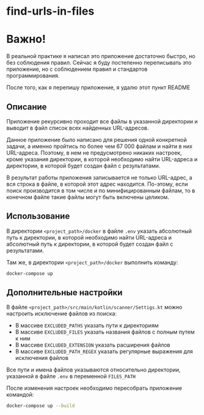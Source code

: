# find-urls-in-files

# Важно!
В реальной практике я написал это приложение достаточно быстро, но без соблюдения правил.
Сейчас я буду постепенно переписывать это приложение, но с соблюдением правил и стандартов программирования.

После того, как я перепишу приложение, я удалю этот пункт README

## Описание

Приложение рекурсивно проходит все файлы в указанной директории и выводит в файл список всех найденных URL-адресов.

Данное приложение было написано для решения одной конкретной задачи, а именно пройтись по более чем 67 000 файлам и найти в них URL-адреса. Поэтому, в нем не предусмотрено никаких настроек, кроме указания директории, в которой необходимо найти URL-адреса и директории, в которой будет создан файл с результатами.

В результат работы приложения записывается не только URL-адрес, а вся строка в файле, в которой этот адрес находится. По-этому, если поиск производится в том числе и по минифицированным файлам, то в конечном файле такие файлы могут быть включены целиком.

## Использование

В директории `<project_path>/docker` в файле `.env` указать абсолютный путь к директории, в которой необходимо найти URL-адреса и абсолютный путь к директории, в которой будет создан файл с результатами.

Там же, в директории `<project_path>/docker` выполнить команду:

```bash
docker-compose up
```

## Дополнительные настройки

В файле `<project_path>/src/main/kotlin/scanner/Settigs.kt` можно настроить исключение файлов из поиска:

- В массиве `EXCLUDED_PATHS` указать пути к директориям
- В массиве `EXCLUDED_FILES` указать названия файлов с полным путем к ним
- В массиве `EXCLUDED_EXTENSION` указать расширения файлов
- В массиве `EXCLUDED_PATH_REGEX` указать регулярные выражения для исключения файлов

Все пути и имена файлов указываются относительно директории, указанной в файле `.env` в переменной `FILES_PATH`

После изменения настроек необходимо пересобрать приложение командой:

```bash
docker-compose up --build
```

